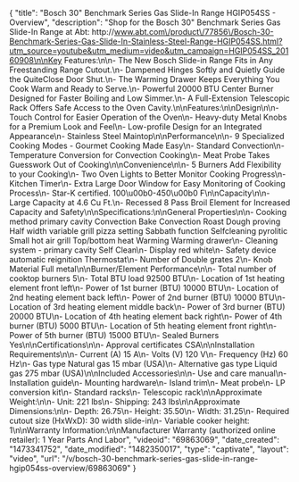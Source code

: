 {
    "title": "Bosch 30\" Benchmark Series Gas Slide-In Range HGIP054SS - Overview",
    "description": "Shop for the Bosch 30\" Benchmark Series Gas Slide-In Range at Abt: http:\/\/www.abt.com\/product\/77856\/Bosch-30-Benchmark-Series-Gas-Slide-In-Stainless-Steel-Range-HGIP054SS.html?utm_source=youtube&utm_medium=video&utm_campaign=HGIP054SS_20160908\n\nKey Features:\n\n- The New Bosch Slide-in Range Fits in Any Freestanding Range Cutout.\n- Dampened Hinges Softly and Quietly Guide the QuiteClose Door Shut.\n- The Warming Drawer Keeps Everything You Cook Warm and Ready to Serve.\n- Powerful 20000 BTU Center Burner Designed for Faster Boiling and Low Simmer.\n- A Full-Extension Telescopic Rack Offers Safe Access to the Oven Cavity.\n\nFeatures:\n\nDesign\n\n- Touch Control for Easier Operation of the Oven\n- Heavy-duty Metal Knobs for a Premium Look and Feel\n- Low-profile Design for an Integrated Appearance\n- Stainless Steel Maintop\n\nPerformance\n\n- 9 Specialized Cooking Modes - Gourmet Cooking Made Easy\n- Standard Convection\n- Temperature Conversion for Convection Cooking\n- Meat Probe Takes Guesswork Out of Cooking\n\nConvenience\n\n- 5 Burners Add Flexibility to your Cooking\n- Two Oven Lights to Better Monitor Cooking Progress\n- Kitchen Timer\n- Extra Large Door Window for Easy Monitoring of Cooking Process\n- Star-K certified. 100\u00b0-450\u00b0 F\n\nCapacity\n\n- Large Capacity at 4.6 Cu Ft.\n- Recessed 8 Pass Broil Element for Increased Capacity and Safety\n\nSpecifications:\n\nGeneral Properties\n\n- Cooking method primary cavity Convection Bake Convection Roast Dough proving Half width variable grill pizza setting Sabbath function Selfcleaning pyrolitic Small hot air grill Top\/bottom heat Warming Warming drawer\n- Cleaning system - primary cavity  Self Clean\n- Display red white\n- Safety device automatic reignition Thermostat\n- Number of Double grates 2\n- Knob Material Full metal\n\nBurner\/Element Performance\n\n- Total number of cooktop burners 5\n- Total BTU load 92500 BTU\n- Location of 1st heating element front left\n- Power of 1st burner (BTU) 10000 BTU\n- Location of 2nd heating element back left\n- Power of 2nd burner (BTU) 10000 BTU\n- Location of 3rd heating element middle back\n- Power of 3rd burner (BTU) 20000 BTU\n- Location of 4th heating element back right\n- Power of 4th burner (BTU) 5000 BTU\n- Location of 5th heating element front right\n- Power of 5th burner (BTU) 15000 BTU\n- Sealed Burners Yes\n\nCertifications\n\n- Approval certificates CSA\n\nInstallation Requirements\n\n- Current (A) 15 A\n- Volts (V) 120 V\n- Frequency (Hz) 60 Hz\n- Gas type Natural gas 15 mbar (USA)\n- Alternative gas type Liquid gas 275 mbar (USA)\n\nIncluded Accessories\n\n- Use and care manual\n- Installation guide\n- Mounting hardware\n- Island trim\n- Meat probe\n- LP conversion kit\n- Standard racks\n- Telescopic rack\n\nApproximate Weight:\n\n- Unit: 221 lbs\n- Shipping: 243 lbs\n\nApproximate Dimensions:\n\n- Depth: 26.75\n- Height: 35.50\n- Width: 31.25\n- Required cutout size (HxWxD): 30 width slide-in\n- Variable cooker height: 1\n\nWarranty Information:\n\nManufacturer Warranty (authorized online retailer): 1 Year Parts And Labor",
    "videoid": "69863069",
    "date_created": "1473341752",
    "date_modified": "1482350017",
    "type": "captivate",
    "layout": "video",
    "url": "\/v\/bosch-30-benchmark-series-gas-slide-in-range-hgip054ss-overview\/69863069"
}